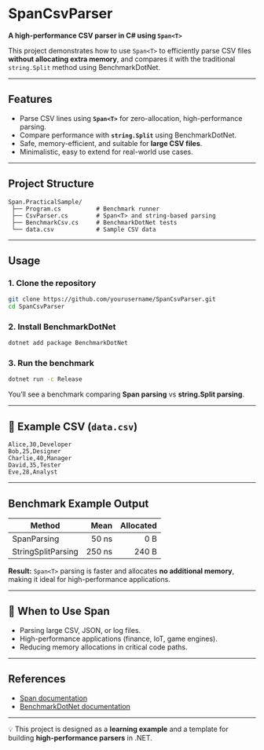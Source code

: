 # SpanCsvParser

**A high-performance CSV parser in C# using `Span<T>`**

This project demonstrates how to use `Span<T>` to efficiently parse CSV files **without allocating extra memory**, and compares it with the traditional `string.Split` method using BenchmarkDotNet.

---

## Features

* Parse CSV lines using **`Span<T>`** for zero-allocation, high-performance parsing.
* Compare performance with **`string.Split`** using BenchmarkDotNet.
* Safe, memory-efficient, and suitable for **large CSV files**.
* Minimalistic, easy to extend for real-world use cases.

---

##  Project Structure

```
Span.PracticalSample/
 ├── Program.cs          # Benchmark runner
 ├── CsvParser.cs        # Span<T> and string-based parsing
 ├── BenchmarkCsv.cs     # BenchmarkDotNet tests
 └── data.csv            # Sample CSV data
```

---

##  Usage

### 1. Clone the repository

```bash
git clone https://github.com/yourusername/SpanCsvParser.git
cd SpanCsvParser
```

### 2. Install BenchmarkDotNet

```bash
dotnet add package BenchmarkDotNet
```

### 3. Run the benchmark

```bash
dotnet run -c Release
```

You’ll see a benchmark comparing **Span parsing** vs **string.Split parsing**.

---

## 🔹 Example CSV (`data.csv`)

```
Alice,30,Developer
Bob,25,Designer
Charlie,40,Manager
David,35,Tester
Eve,28,Analyst
```

---

##  Benchmark Example Output

| Method             |   Mean | Allocated |
| ------------------ | -----: | --------: |
| SpanParsing        |  50 ns |       0 B |
| StringSplitParsing | 250 ns |     240 B |

**Result:** `Span<T>` parsing is faster and allocates **no additional memory**, making it ideal for high-performance applications.

---

## 🔹 When to Use Span<T>

* Parsing large CSV, JSON, or log files.
* High-performance applications (finance, IoT, game engines).
* Reducing memory allocations in critical code paths.

---

##  References

* [Span<T> documentation](https://learn.microsoft.com/en-us/dotnet/api/system.span-1)
* [BenchmarkDotNet documentation](https://benchmarkdotnet.org/)

---

💡 This project is designed as a **learning example** and a template for building **high-performance parsers** in .NET.
